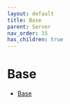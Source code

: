 ```yaml
---
layout: default
title: Base
parent: Server
nav_order: 15
has_children: true
---
```

# Base
- [Base](base/)